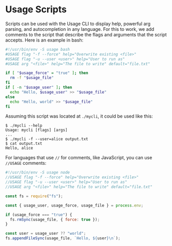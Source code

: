 # Usage Scripts

Scripts can be used with the Usage CLI to display help, powerful arg parsing, and autocompletion in any language.
For this to work, we add comments to the script that describe the flags and arguments that the script accepts.
Here is an example in bash:

```bash
#!/usr/bin/env -S usage bash
#USAGE flag "-f --force" help="Overwrite existing <file>"
#USAGE flag "-u --user <user>" help="User to run as"
#USAGE arg "<file>" help="The file to write" default="file.txt"

if [ "$usage_force" = "true" ]; then
  rm -f "$usage_file"
fi
if [ -n "$usage_user" ]; then
  echo "Hello, $usage_user" >> "$usage_file"
else
  echo "Hello, world" >> "$usage_file"
fi
```

Assuming this script was located at `./mycli`, it could be used like this:

```sh-session
$ ./mycli --help
Usage: mycli [flags] [args]
...
$ ./mycli -f --user=alice output.txt
$ cat output.txt
Hello, alice
```

For languages that use `//` for comments, like JavaScript, you can use `//USAGE` comments:

```js
#!/usr/bin/env -S usage node
//USAGE flag "-f --force" help="Overwrite existing <file>"
//USAGE flag "-u --user <user>" help="User to run as"
//USAGE arg "<file>" help="The file to write" default="file.txt"

const fs = require("fs");

const { usage_user, usage_force, usage_file } = process.env;

if (usage_force === "true") {
  fs.rmSync(usage_file, { force: true });
}

const user = usage_user ?? "world";
fs.appendFileSync(usage_file, `Hello, ${user}\n`);
```
